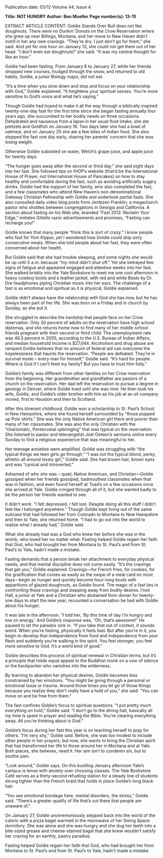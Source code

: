 Publication date: 03/12
Volume 44, Issue 4

**Title: NOT HUNGRY**
**Author: Ben Mueller**
**Page number(s): 13-15**

EXTRACT ARTICLE CONTENT:
Goldie Stands Over Bull does not like doughnuts. There were no Dunkin’ Donuts on the Crow Reservation where she grew up near Billings, Montana, and her move to New Haven didn’t instill in her any new cravings. “They’re dry. I just don’t go for them,” she said. And yet for one hour on January 13, she could not get them out of her head. “I don’t even eat doughnuts!” she said. “It was my central thought for like an hour.”

Goldie had been fasting. From January 8 to January 27, while her friends shopped new courses, trudged through the snow, and returned to old habits, Goldie, a junior Biology major, did not eat. 

“It’s a time when you slow down and stop and focus on your relationship with God,” Goldie explained. “It heightens your spiritual senses. You’re more sensitive to God’s voice and what he’s saying.”

Though Goldie had hoped to make it all the way through a biblically inspired twenty-one-day fast for the first time since she began fasting annually four years ago, she succumbed to her bodily needs on three occasions. Dehydrated and nauseous from a lapse in her usual fluid intake, she ate pretzels and Goldfish on January 16. Two days later she had a bowl of oatmeal, and on January 20 she ate a few bites of Indian food. She also stopped the fast one day early, sharing her parents’ concern that she was losing weight.

Otherwise Goldie subsisted on water, Welch’s grape juice, and apple juice for twenty days.

“The hunger goes away after the second or third day,” she said eight days into her fast. She followed tips on IHOP’s website (that’d be the International House of Prayer, not International House of Pancakes) on how to stay healthy and comfortable during the fast, such as avoiding artificially sugary drinks. Goldie had the support of her family, who also completed the fast, and a few classmates who attend New Haven’s non-denominational Gateway Christian Fellowship with Goldie and undertook partial fasts. She also consulted daily video blog posts from Jentezen Franklin, a megachurch pastor who shuttles between congregations in Georgia and California.  A section about fasting on his Web site, branded “Fast 2012: Reclaim Your Edge,” imitates Gillette razor advertisements and promises, “Fasting can recharge you!”

Goldie knows that many people “think this is sort of crazy.” I know people who fast for Yom Kippur, yet I wondered how Goldie could skip sixty consecutive meals. When she told people about her fast, they were often concerned about her health.

But Goldie said that she had trouble sleeping, and some nights she would be up until 5 a.m. because “my mind didn’t shut off.” Yet she betrayed few signs of fatigue and appeared engaged and attentive weeks into her fast. She walked briskly into the Yale Bookstore to meet me one cool afternoon in heavy cowboy boots and a leather jacket, with red and white Beats by Dr. Dre headphones piping Christian music into her ears. The challenge of a fast is as emotional and spiritual as it is physical, Goldie explained. 

Goldie didn’t always have the relationship with God she has now, but he has always been part of her life.  She was born on a Friday and in church by Sunday, as she put it.

She struggled to describe the hardship that people face on her Crow reservation. Only 30 percent of adults on the reservation have high school diplomas, and she returns home now to find many of her middle school friends pregnant with their second or third child.  The unemployment rate was 46.5 percent in 2005, according to the U.S. Bureau of Indian Affairs, and median household income is $27,044.  Alcoholism and drug abuse are rampant.Goldie believes that no amount of federal aid can overcome the hopelessness that haunts the reservation.  “People are defeated.  They’re in survival mode – every man for himself,” Goldie said. “It’s hard for people.  Where is God if I can’t feed my family?  But you have to trust Him fully.”

Goldie’s family was different from other families on her Crow reservation from the beginning. Her grandmother and grandfather are pastors of a church on the reservation. Her dad left the reservation to pursue a degree in geology in Denver, where Goldie lived until she was nine. He then took his wife, Goldie, and Goldie’s older brother with him as his job at an oil company moved, first to Houston and then to Scotland.

After this itinerant childhood, Goldie won a scholarship to St. Paul’s School in New Hampshire, where she found herself surrounded by “those popped up Polo shirts.” She was the only Native American girl there and poorer than many of her classmates. She was also the only Christian with the “charismatic, Pentecostal upbringing” that was typical on the reservation. She listened to pastor and televangelist Joel Osteen’s sermons online every Sunday to find a religious experience that was meaningful to her.

Her teenage anxieties were amplified. Goldie was struggling with “the typical things we teen girls go through,” “I was not the typical blond, perky, athletic all around lovely girl,” Goldie said.  She had brown hair, brown eyes and was “cynical and introverted.”

Ashamed of who she was – quiet, Native American, and Christian—Goldie gossiped when her friends gossiped, badmouthed classmates when that was in fashion, and even found herself at Toad’s on a few occasions once she arrived at Yale. Goldie cringed through all of it, but she wanted badly to be the person her friends wanted to see.

It didn’t work. “I felt depressed, I felt lost. Despite doing all this stuff I didn’t feel like I belonged anywhere.” Though Goldie kept living out of the same suitcase that had followed her from Colorado to Montana to New Hampshire and then to Yale, she returned home. “I had to go out into the world to realize what I already had,” Goldie said.

What she already had was a God who knew her before she was in the womb, who loved her no matter what. Fasting helped Goldie regain her faith that God, who had brought her from Montana to St. Paul’s and from St. Paul’s to Yale, hadn’t made a mistake.

Fasting demands that a person break her attachment to everyday physical needs, and that mental discipline does not come easily. “It’s the cravings that get you,” Goldie explained. Cravings—for French fries, for cookies, for the gratification that comes as easily as the swipe of a meal card on most days—begin as hunger and quickly become hour-long bouts with apparitions of glazed doughnuts, as Goldie found. The magic of a fast lies in confronting those cravings and stepping away from bodily desires. 
I’noli Hall, a junior at Yale and a Christian who abstained from dinner for twenty-one days to start the new year, recounted a conversation he had with Goldie about his hunger.

It was late in the afternoon. “I told her, ‘By this time of day I’m hungry and low on energy.’ And Goldie’s response was, “Oh, that’s awesome!” He paused to let the paradox sink in. “If you take that out of context, it sounds weird. When you’re fasting, physically it feels bad. But after you’re in it, you begin to develop that independence from food and independence from your flesh and suddenly you’re walking in the spirit. You feel stronger, you feel more sensitive to God. It’s a weird kind of good.”

Goldie describes this process of spiritual renewal in Christian terms, but it’s a principle that holds equal appeal to the Buddhist monk on a vow of silence or the backpacker who vanishes into the wilderness.

By learning to abandon her physical desires, Goldie becomes less constrained by her emotions. “You might be going through a personal or emotional issue or trauma. Around those times you let go of those things because you realize they don’t really have a hold of you,” she said. “You can move on and be free from them.”

The fast confines Goldie’s focus to spiritual questions. “I put pretty much everything on hold,” Goldie said. “I don’t go to the dining hall, basically all my time is spent in prayer and reading the Bible. You’re clearing everything away. All you’re thinking about is God.”

Goldie’s focus during her fast this year is on teaching herself to pray for others.  “I’m very shy,” Goldie said. Before, she was too modest to include other people in her prayers, but now, she wants to bring the Christian spirit that has transformed her life to those around her in Montana and at Yale. Both places, she believes, need it. Her aim isn’t to condemn sin, but to soothe pain.

“Look around,” Goldie says. On this bustling January afternoon Yale’s campus is tense with anxiety over choosing classes. The Yale Bookstore Café serves as a thirty-second refueling station for a steady line of students strung tighter than the French braid that holds in place Goldie’s long black hair.

“You see emotional bondage here, mental disorders, the stress,” Goldie said. “There’s a greater qualify of life that’s out there that people are unaware of.” 

On January 27, Goldie unceremoniously stepped back into the world of the caloric with a pizza bagel warmed in the microwave of her Swing Space dormitory. She was alone and she was hungry and she dug her teeth into a bite-sized grease and cheese-stained bagel that she knew wouldn’t satisfy her craving for an earthly, pastry paradise.

Fasting helped Goldie regain her faith that God, who had brought her from Montana to St. Paul’s and from St. Paul’s to Yale, hadn’t made a mistake.